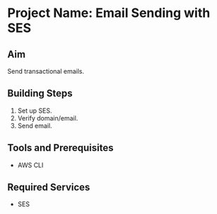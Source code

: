 # Project Name: Email Sending with SES
## Aim
Send transactional emails.

## Building Steps
1. Set up SES.
2. Verify domain/email.
3. Send email.

## Tools and Prerequisites
- AWS CLI

## Required Services
- SES
